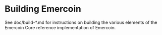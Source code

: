 Building Emercoin
================

See doc/build-*.md for instructions on building the various
elements of the Emercoin Core reference implementation of Emercoin.
